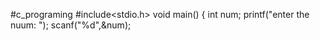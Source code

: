 #c_programing
#include<stdio.h>
void main()
{
int num;
printf("enter the nuum: ");
scanf("%d",&num);
